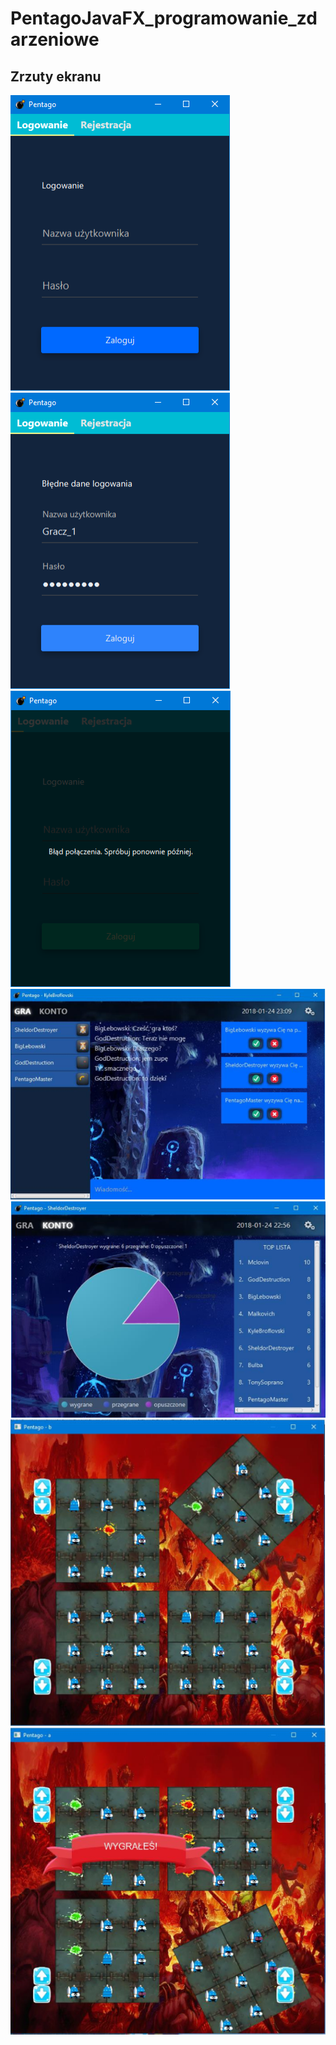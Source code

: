 # PentagoJavaFX_programowanie_zdarzeniowe

## Zrzuty ekranu
![](screenshots/screen1.png)
![](screenshots/screen2.png)
![](screenshots/screen3.png)
![](screenshots/screen4.png)
![](screenshots/screen5.png)
![](screenshots/screen6.png)
![](screenshots/screen7.png)
